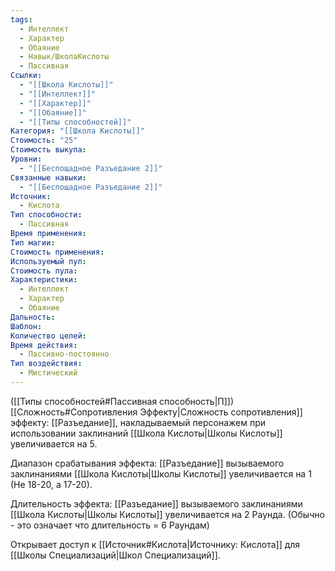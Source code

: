 ```yaml
---
tags:
  - Интеллект
  - Характер
  - Обаяние
  - Навык/ШколаКислоты
  - Пассивная
Ссылки:
  - "[[Школа Кислоты]]"
  - "[[Интеллект]]"
  - "[[Характер]]"
  - "[[Обаяние]]"
  - "[[Типы способностей]]"
Категория: "[[Школа Кислоты]]"
Стоимость: "25"
Стоимость выкупа: 
Уровни:
  - "[[Беспощадное Разъедание 2]]"
Связанные навыки:
  - "[[Беспощадное Разъедание 2]]"
Источник:
  - Кислота
Тип способности:
  - Пассивная
Время применения: 
Тип магии: 
Стоимость применения: 
Используемый пул: 
Стоимость пула: 
Характеристики:
  - Интеллект
  - Характер
  - Обаяние
Дальность: 
Шаблон: 
Количество целей: 
Время действия:
  - Пассивно-постоянно
Тип воздействия:
  - Мистический
---
```

([[Типы способностей#Пассивная способность|П]]) [[Сложность#Cопротивления Эффекту|Сложность сопротивления]] эффекту: [[Разъедание]], накладываемый персонажем при использовании заклинаний [[Школа Кислоты|Школы Кислоты]] увеличивается на 5.

Диапазон срабатывания эффекта: [[Разъедание]] вызываемого заклинаниями [[Школа Кислоты|Школы Кислоты]] увеличивается на 1 (Не 18-20, а 17-20).

Длительность эффекта: [[Разъедание]] вызываемого заклинаниями [[Школа Кислоты|Школы Кислоты]]  увеличивается на 2 Раунда. (Обычно - это означает что длительность = 6 Раундам)

Открывает доступ к [[Источник#Кислота|Источнику: Кислота]] для [[Школы Специализаций|Школ Специализаций]]. 